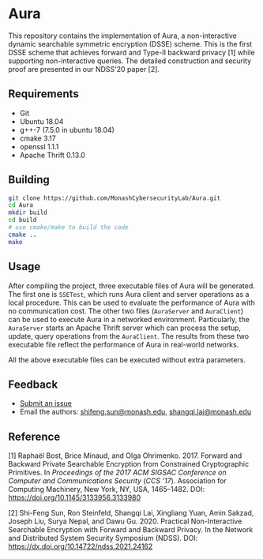 # Aura

This repository contains the implementation of Aura, a non-interactive dynamic searchable symmetric encryption (DSSE) scheme. This is the first DSSE scheme that achieves forward and Type-II backward privacy [1] while supporting non-interactive queries. The detailed construction and security proof are presented in our NDSS'20 paper [2].



## Requirements

* Git
* Ubuntu 18.04
* g++-7 (7.5.0 in ubuntu 18.04)
* cmake 3.17
* openssl 1.1.1
* Apache Thrift 0.13.0



## Building

```bash
git clone https://github.com/MonashCybersecurityLab/Aura.git
cd Aura
mkdir build
cd build
# use cmake/make to build the code
cmake ..
make
```



## Usage

After compiling the project, three executable files of Aura will be generated. The first one is `SSETest`, which runs Aura client and server operations as a local procedure. This can be used to evaluate the performance of Aura with no communication cost. The other two files (`AuraServer` and `AuraClient`)  can be used to execute Aura in a networked environment. Particularly, the `AuraServer` starts an Apache Thrift server which can process the setup, update, query operations from the `AuraClient`. The results from these two executable file reflect the performance of Aura in real-world networks.

All the above executable files can be executed without extra parameters.



## Feedback

- [Submit an issue](https://github.com/MonashCybersecurityLab/Aura/issues/new)
- Email the authors: shifeng.sun@monash.edu, shangqi.lai@monash.edu



## Reference

[1] Raphaël Bost, Brice Minaud, and Olga Ohrimenko. 2017. Forward and Backward Private Searchable Encryption from Constrained Cryptographic Primitives. In *Proceedings of the 2017 ACM SIGSAC Conference on Computer and Communications Security* (*CCS '17*). Association for Computing Machinery, New York, NY, USA, 1465–1482. DOI: https://doi.org/10.1145/3133956.3133980

[2] Shi-Feng Sun, Ron Steinfeld, Shangqi Lai, Xingliang Yuan, Amin Sakzad, Joseph Liu, Surya Nepal, and Dawu Gu. 2020. Practical Non-Interactive Searchable Encryption with Forward and Backward Privacy. In the Network and Distributed System Security Symposium (NDSS). DOI: https://dx.doi.org/10.14722/ndss.2021.24162



